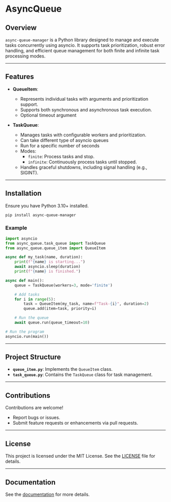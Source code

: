 # AsyncQueue

## Overview

`async-queue-manager` is a Python library designed to manage and execute tasks concurrently using asyncio. 
It supports task prioritization, robust error handling, and efficient queue management for both finite 
and infinite task processing modes.

---

## Features

- **QueueItem**:
  - Represents individual tasks with arguments and prioritization support.
  - Supports both synchronous and asynchronous task execution.
  - Optional timeout argument

- **TaskQueue**:
  - Manages tasks with configurable workers and prioritization.
  - Can take different type of asyncio queues
  - Run for a specific number of seconds
  - Modes:
    - `finite`: Process tasks and stop.
    - `infinite`: Continuously process tasks until stopped.
  - Handles graceful shutdowns, including signal handling (e.g., SIGINT).

---

## Installation

Ensure you have Python 3.10+ installed.

```bash
pip install async-queue-manager  
```

### Example

```python
import asyncio
from async_queue.task_queue import TaskQueue
from async_queue.queue_item import QueueItem

async def my_task(name, duration):
    print(f"{name} is starting...")
    await asyncio.sleep(duration)
    print(f"{name} is finished.")

async def main():
    queue = TaskQueue(workers=3, mode='finite')

    # Add tasks
    for i in range(5):
        task = QueueItem(my_task, name=f"Task-{i}", duration=2)
        queue.add(item=task, priority=i)

    # Run the queue
    await queue.run(queue_timeout=10)

# Run the program
asyncio.run(main())
```
---
## Project Structure

- **`queue_item.py`**: Implements the `QueueItem` class.
- **`task_queue.py`**: Contains the `TaskQueue` class for task management.

---

## Contributions

Contributions are welcome!

- Report bugs or issues.
- Submit feature requests or enhancements via pull requests.

---

## License

This project is licensed under the MIT License. See the [LICENSE](LICENSE) file for details.

---

## Documentation

See the [documentation](./docs) for more details.
